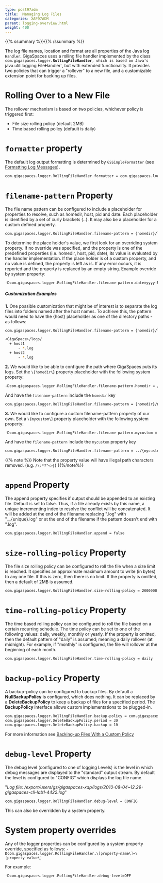 ```yaml
---
type: post97adm
title:  Managing Log Files
categories: XAP97ADM
parent: logging-overview.html
weight: 400
---
```


{{% ssummary %}}{{% /ssummary %}}

The log file names, location and format are all properties of the Java log `Handler`. GigaSpaces uses a rolling file handler implemented by the class `com.gigaspaces.logger.`**`RollingFileHandler`**`, which is based on Java's `java.util.logging.FileHandler`, but with extended functionality. It provides two policies that can trigger a "rollover" to a new file, and a customizable extension point for backing up files.

# Rolling Over to a New File

The rollover mechanism is based on two policies, whichever policy is triggered first:

- File size rolling policy (default 2MB)
- Time based rolling policy (default is daily)

# `formatter` property

The default log output formatting is determined by `GSSimpleFormatter` (see [Formatting Log Messages](./logging-formatting-messages.html)).


```bash
com.gigaspaces.logger.RollingFileHandler.formatter = com.gigaspaces.logger.GSSimpleFormatter
```

# `filename-pattern` Property

The file name pattern can be configured to include a placeholder for properties to resolve, such as homedir, host, pid and date. Each placeholder is identified by a set of curly brackets \{..\}. It may also be a placeholder for a custom defined property.


```bash
com.gigaspaces.logger.RollingFileHandler.filename-pattern = {homedir}/logs/{date,yyyy-MM-dd~HH.mm}-gigaspaces-{service}-{host}-{pid}.log
```

To determine the place holder's value, we first look for an overriding system property. If no override was specified, and the property is one of the predefined properties (i.e. homedir, host, pid, date), its value is evaluated by the handler implementation. If the place holder is of a custom property, and no value is defined, the property is left as is. If any error occurs, it is reported and the property is replaced by an empty string. Example override by system property:


```bash
-Dcom.gigaspaces.logger.RollingFileHandler.filename-pattern.date=yyyy-MM-dd
```

##### Customization Examples

**1.** One possible customization that might be of interest is to separate the log files into folders named after the host names.
To achieve this, the pattern would need to have the \{host\} placeholder as one of the directory paths - as follows:


```bash
com.gigaspaces.logger.RollingFileHandler.filename-pattern = {homedir}/logs/{host}/{date,yyyy-MM-dd~HH.mm}-gigaspaces-{service}-{pid}.log

<GigaSpace>/logs/
  + host1
      - *.log
  + host2
      - *.log
```

**2.** We would like to be able to configure the path where GigaSpaces puts its logs.
Set the `\{homedir\`} property placeholder with the following system property:


```bash
-Dcom.gigaspaces.logger.RollingFileHandler.filename-pattern.homedir = /dev/output/logs
```

And have the `filename-pattern` include the `homedir` key


```bash
com.gigaspaces.logger.RollingFileHandler.filename-pattern = {homedir}/mylog.log
```

**3.** We would like to configure a custom filename-pattern property of our own.
Set a `\{mycustom\`} property placeholder with the following system property:


```bash
-Dcom.gigaspaces.logger.RollingFileHandler.filename-pattern.mycustom = value
```

And have the `filename-pattern` include the `mycustom` property key


```bash
com.gigaspaces.logger.RollingFileHandler.filename-pattern = ../{mycustom}/mylog.log
```

{{% note %}}
Note that the property value will have illegal path characters removed. (e.g. `/\:*?"<>|`)
{{%/note%}}

# `append` Property

The append property specifies if output should be appended to an existing file. Default is set to false. Thus, if a file already exists by this name, a unique incrementing index to resolve the conflict will be concatenated. It will be added at the end of the filename replacing ".log" with "__\{unique\}.log" or at the end of the filename if the pattern doesn't end with ".log".


```bash
com.gigaspaces.logger.RollingFileHandler.append = false
```

# `size-rolling-policy` Property

The file size rolling policy can be configured to roll the file when a size limit is reached. It specifies an approximate maximum amount to write (in bytes) to any one file. If this is zero, then there is no limit. If the property is omitted, then a default of 2MB is assumed.


```bash
com.gigaspaces.logger.RollingFileHandler.size-rolling-policy = 2000000
```

# `time-rolling-policy` Property

The time based rolling policy can be configured to roll the file based on a certain recurring schedule. The time policy can be set to one of the following values: daily, weekly, monthly or yearly. If the property is omitted, then the default pattern of "daily" is assumed; meaning a daily rollover (at midnight). For example, if "monthly" is configured, the file will rollover at the beginning of each month.


```bash
com.gigaspaces.logger.RollingFileHandler.time-rolling-policy = daily
```

# `backup-policy` Property

A backup-policy can be configured to backup files. By default a **NullBackupPolicy** is configured, which does nothing. It can be replaced by a **DeleteBackupPolicy** to keep a backup of files for a specified period. The **BackupPolicy** interface allows custom implementations to be plugged-in.


```bash
com.gigaspaces.logger.RollingFileHandler.backup-policy = com.gigaspaces.logger.DeleteBackupPolicy
com.gigaspaces.logger.DeleteBackupPolicy.period = 30
com.gigaspaces.logger.DeleteBackupPolicy.backup = 10
```

For more information see [Backing-up Files With a Custom Policy](./logging-backing-custom-policy.html)

# `debug-level` Property

The debug level (configured to one of logging Levels) is the level in which debug messages are displayed to the "standard" output stream. By default the level is configured to "CONFIG" which displays the log file name.

"_Log file: /export/users/gs/gigaspaces-xap/logs/2010-08-04~12.29-gigaspaces-cli-lab1-4422.log_"


```bash
com.gigaspaces.logger.RollingFileHandler.debug-level = CONFIG
```

This can also be overridden by a system property.

# System property overrides

Any of the logger properties can be configured by a system property override, specified as follows:
`-Dcom.gigaspaces.logger.RollingFileHandler.\[property-name\]=\[property-value\]`

For example:


```bash
-Dcom.gigaspaces.logger.RollingFileHandler.debug-level=OFF
```

